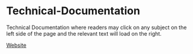 # Technical-Documentation
Technical Documentation where readers may click on any subject on the left side of the page and the relevant text will load on the right. 

[Website](https://shreyanshnanda.github.io/Technical-Documentation/#htmlStyle)
